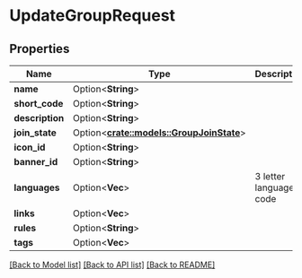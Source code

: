 # UpdateGroupRequest

## Properties

Name | Type | Description | Notes
------------ | ------------- | ------------- | -------------
**name** | Option<**String**> |  | [optional]
**short_code** | Option<**String**> |  | [optional]
**description** | Option<**String**> |  | [optional]
**join_state** | Option<[**crate::models::GroupJoinState**](GroupJoinState.md)> |  | [optional]
**icon_id** | Option<**String**> |  | [optional]
**banner_id** | Option<**String**> |  | [optional]
**languages** | Option<**Vec<String>**> | 3 letter language code | [optional]
**links** | Option<**Vec<String>**> |  | [optional]
**rules** | Option<**String**> |  | [optional]
**tags** | Option<**Vec<String>**> |   | [optional]

[[Back to Model list]](../README.md#documentation-for-models) [[Back to API list]](../README.md#documentation-for-api-endpoints) [[Back to README]](../README.md)


